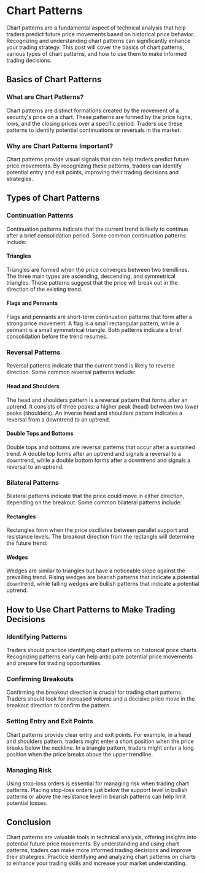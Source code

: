 # Chart Patterns

Chart patterns are a fundamental aspect of technical analysis that help traders predict future price movements based on historical price behavior. Recognizing and understanding chart patterns can significantly enhance your trading strategy. This post will cover the basics of chart patterns, various types of chart patterns, and how to use them to make informed trading decisions.

## Basics of Chart Patterns

### What are Chart Patterns?

Chart patterns are distinct formations created by the movement of a security's price on a chart. These patterns are formed by the price highs, lows, and the closing prices over a specific period. Traders use these patterns to identify potential continuations or reversals in the market.

### Why are Chart Patterns Important?

Chart patterns provide visual signals that can help traders predict future price movements. By recognizing these patterns, traders can identify potential entry and exit points, improving their trading decisions and strategies.

## Types of Chart Patterns

### Continuation Patterns

Continuation patterns indicate that the current trend is likely to continue after a brief consolidation period. Some common continuation patterns include:

#### Triangles

Triangles are formed when the price converges between two trendlines. The three main types are ascending, descending, and symmetrical triangles. These patterns suggest that the price will break out in the direction of the existing trend.

#### Flags and Pennants

Flags and pennants are short-term continuation patterns that form after a strong price movement. A flag is a small rectangular pattern, while a pennant is a small symmetrical triangle. Both patterns indicate a brief consolidation before the trend resumes.

### Reversal Patterns

Reversal patterns indicate that the current trend is likely to reverse direction. Some common reversal patterns include:

#### Head and Shoulders

The head and shoulders pattern is a reversal pattern that forms after an uptrend. It consists of three peaks: a higher peak (head) between two lower peaks (shoulders). An inverse head and shoulders pattern indicates a reversal from a downtrend to an uptrend.

#### Double Tops and Bottoms

Double tops and bottoms are reversal patterns that occur after a sustained trend. A double top forms after an uptrend and signals a reversal to a downtrend, while a double bottom forms after a downtrend and signals a reversal to an uptrend.

### Bilateral Patterns

Bilateral patterns indicate that the price could move in either direction, depending on the breakout. Some common bilateral patterns include:

#### Rectangles

Rectangles form when the price oscillates between parallel support and resistance levels. The breakout direction from the rectangle will determine the future trend.

#### Wedges

Wedges are similar to triangles but have a noticeable slope against the prevailing trend. Rising wedges are bearish patterns that indicate a potential downtrend, while falling wedges are bullish patterns that indicate a potential uptrend.

## How to Use Chart Patterns to Make Trading Decisions

### Identifying Patterns

Traders should practice identifying chart patterns on historical price charts. Recognizing patterns early can help anticipate potential price movements and prepare for trading opportunities.

### Confirming Breakouts

Confirming the breakout direction is crucial for trading chart patterns. Traders should look for increased volume and a decisive price move in the breakout direction to confirm the pattern.

### Setting Entry and Exit Points

Chart patterns provide clear entry and exit points. For example, in a head and shoulders pattern, traders might enter a short position when the price breaks below the neckline. In a triangle pattern, traders might enter a long position when the price breaks above the upper trendline.

### Managing Risk

Using stop-loss orders is essential for managing risk when trading chart patterns. Placing stop-loss orders just below the support level in bullish patterns or above the resistance level in bearish patterns can help limit potential losses.

## Conclusion

Chart patterns are valuable tools in technical analysis, offering insights into potential future price movements. By understanding and using chart patterns, traders can make more informed trading decisions and improve their strategies. Practice identifying and analyzing chart patterns on charts to enhance your trading skills and increase your market understanding.
